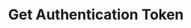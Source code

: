 ---
title: Get Authentication Token
excerpt: Get an authentication token given the signed message.
api:
  file: swagger (2).json
  operationId: GetJwt
hidden: false
---